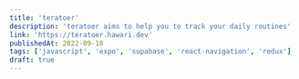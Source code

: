 ```yaml
---
title: 'teratoer'
description: 'teratoer aims to help you to track your daily routines'
link: 'https://teratoer.hawari.dev'
publishedAt: 2022-09-18
tags: ['javascript', 'expo', 'supabase', 'react-navigation', 'redux']
draft: true
---
```

